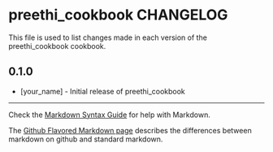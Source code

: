 # preethi_cookbook CHANGELOG

This file is used to list changes made in each version of the preethi_cookbook cookbook.

## 0.1.0
- [your_name] - Initial release of preethi_cookbook

- - -
Check the [Markdown Syntax Guide](http://daringfireball.net/projects/markdown/syntax) for help with Markdown.

The [Github Flavored Markdown page](http://github.github.com/github-flavored-markdown/) describes the differences between markdown on github and standard markdown.
